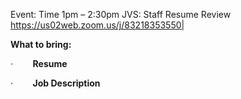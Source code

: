 Event: Time 1pm – 2:30pm
JVS: Staff Resume Review
https://us02web.zoom.us/j/83218353550|

**What to bring:**

·        **Resume**

·        **Job Description**